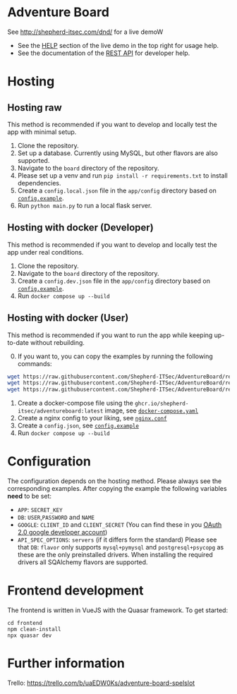 # Adventure Board
See http://shepherd-itsec.com/dnd/ for a live demoW
- See the [HELP](http://shepherd-itsec.com/dnd/cgi-bin/app.cgi/help) section of the live demo in the top right for usage help.
- See the documentation of the [REST API](http://shepherd-itsec.com/dnd/cgi-bin/app.cgi/openapi/docs) for developer help.

# Hosting
## Hosting raw
This method is recommended if you want to develop and locally test the app with minimal setup.
1. Clone the repository.
2. Set up a database. Currently using MySQL, but other flavors are also supported.
3. Navigate to the `board` directory of the repository.
4. Please set up a venv and run `pip install -r requirements.txt` to install dependencies.
5. Create a `config.local.json` file in the `app/config` directory based on [`config.example`](app/config/config.example).
6. Run `python main.py` to run a local flask server.

## Hosting with docker (Developer)
This method is recommended if you want to develop and locally test the app under real conditions.
1. Clone the repository.
2. Navigate to the `board` directory of the repository.
3. Create a `config.dev.json` file in the `app/config` directory based on [`config.example`](app/config/config.example).
3. Run `docker compose up --build`

## Hosting with docker (User)
This method is recommended if you want to run the app while keeping up-to-date without rebuilding.

0. If you want to, you can copy the examples by running the following commands:
```bash
wget https://raw.githubusercontent.com/Shepherd-ITSec/AdventureBoard/refs/heads/main/docker-compose.yaml
wget https://raw.githubusercontent.com/Shepherd-ITSec/AdventureBoard/refs/heads/main/nginx.conf
wget https://raw.githubusercontent.com/Shepherd-ITSec/AdventureBoard/refs/heads/main/config.example
```
1. Create a docker-compose file using the `ghcr.io/shepherd-itsec/adventureboard:latest` image, see [`docker-compose.yaml`](docker-compose.yaml)
2. Create a nginx config to your liking, see [`nginx.conf`](nginx.conf)
3. Create a `config.json`, see [`config.example`](config.example)
4. Run `docker compose up --build`

# Configuration
The configuration depends on the hosting method. Please always see the corresponding examples. After copying the example the following variables **need** to be set:
- `APP`: `SECRET_KEY`
- `DB`: `USER`,`PASSWORD` and `NAME`
- `GOOGLE`: `CLIENT_ID` and `CLIENT_SECRET` (You can find these in you [OAuth 2.0 google developer account](https://support.google.com/googleapi/answer/6158849?hl=en&ref_topic=7013279&sjid=14747871361252941722-EU))
- `API_SPEC_OPTIONS`: `servers` (if it differs form the standard)
Please see that `DB`: `flavor` only supports `mysql+pymysql` and `postgresql+psycopg` as these are the only preinstalled drivers. When installing the required drivers all SQAlchemy flavors are supported.

# Frontend development

The frontend is written in VueJS with the Quasar framework. To get started:

```shell
cd frontend
npm clean-install
npx quasar dev
```


# Further information
Trello: https://trello.com/b/uaEDW0Ks/adventure-board-spelslot
